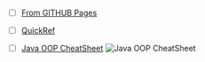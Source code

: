 - [ ] [From GITHUB Pages](https://yungnickyoung.github.io/Java-Cheatsheet/)

- [ ] [QuickRef](https://quickref.me/java)

- [ ] [Java OOP CheatSheet](https://www.edureka.co/blog/cheatsheets/java-oop-cheat-sheet/)
  ![Java OOP CheatSheet](https://d1jnx9ba8s6j9r.cloudfront.net/blog/wp-content/uploads/2018/11/Java_OOP-Cheat_Sheet_Edureka.png)
